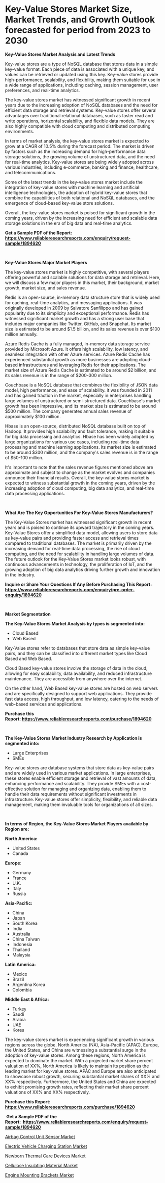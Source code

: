 <p><h1>Key-Value Stores Market Size, Market Trends, and Growth Outlook forecasted for period from 2023 to 2030</h1></p><p><strong>Key-Value Stores Market Analysis and Latest Trends</strong></p>
<p><p>Key-value stores are a type of NoSQL database that stores data in a simple key-value format. Each piece of data is associated with a unique key, and values can be retrieved or updated using this key. Key-value stores provide high-performance, scalability, and flexibility, making them suitable for use in a wide range of applications, including caching, session management, user preferences, and real-time analytics.</p><p>The key-value stores market has witnessed significant growth in recent years due to the increasing adoption of NoSQL databases and the need for efficient data storage and retrieval systems. Key-value stores offer several advantages over traditional relational databases, such as faster read and write operations, horizontal scalability, and flexible data models. They are also highly compatible with cloud computing and distributed computing environments.</p><p>In terms of market analysis, the key-value stores market is expected to grow at a CAGR of 10.5% during the forecast period. The market is driven by factors such as the increasing demand for high-performance data storage solutions, the growing volume of unstructured data, and the need for real-time analytics. Key-value stores are being widely adopted across various industries, including e-commerce, banking and finance, healthcare, and telecommunications.</p><p>Some of the latest trends in the key-value stores market include the integration of key-value stores with machine learning and artificial intelligence technologies, the adoption of hybrid key-value stores that combine the capabilities of both relational and NoSQL databases, and the emergence of cloud-based key-value store solutions.</p><p>Overall, the key-value stores market is poised for significant growth in the coming years, driven by the increasing need for efficient and scalable data storage solutions in the era of big data and real-time analytics.</p></p>
<p><strong>Get a Sample PDF of the Report:&nbsp; <a href="https://www.reliableresearchreports.com/enquiry/request-sample/1894620">https://www.reliableresearchreports.com/enquiry/request-sample/1894620</a></strong></p>
<p>&nbsp;</p>
<p><strong>Key-Value Stores Major Market Players</strong></p>
<p><p>The key-value stores market is highly competitive, with several players offering powerful and scalable solutions for data storage and retrieval. Here, we will discuss a few major players in this market, their background, market growth, market size, and sales revenue.</p><p>Redis is an open-source, in-memory data structure store that is widely used for caching, real-time analytics, and messaging applications. It was originally developed in 2009 by Salvatore Sanfilippo and has gained popularity due to its simplicity and exceptional performance. Redis has witnessed significant market growth and has a strong user base that includes major companies like Twitter, GitHub, and Snapchat. Its market size is estimated to be around $1.5 billion, and its sales revenue is over $100 million annually.</p><p>Azure Redis Cache is a fully managed, in-memory data storage service provided by Microsoft Azure. It offers high scalability, low latency, and seamless integration with other Azure services. Azure Redis Cache has experienced substantial growth as more businesses are adopting cloud-based infrastructures and leveraging Redis for their applications. The market size of Azure Redis Cache is estimated to be around $2 billion, and its sales revenue is in the range of $200-300 million.</p><p>Couchbase is a NoSQL database that combines the flexibility of JSON data model, high performance, and ease of scalability. It was founded in 2011 and has gained traction in the market, especially in enterprises handling large volumes of unstructured or semi-structured data. Couchbase's market growth has been impressive, and its market size is estimated to be around $500 million. The company generates annual sales revenue of approximately $100 million.</p><p>Hbase is an open-source, distributed NoSQL database built on top of Hadoop. It provides high scalability and fault tolerance, making it suitable for big data processing and analytics. Hbase has been widely adopted by large organizations for various use cases, including real-time data processing and machine learning applications. Its market size is estimated to be around $300 million, and the company's sales revenue is in the range of $50-100 million.</p><p>It's important to note that the sales revenue figures mentioned above are approximate and subject to change as the market evolves and companies announce their financial results. Overall, the key-value stores market is expected to witness substantial growth in the coming years, driven by the increasing adoption of cloud computing, big data analytics, and real-time data processing applications.</p></p>
<p>&nbsp;</p>
<p><strong>What Are The Key Opportunities For Key-Value Stores Manufacturers?</strong></p>
<p><p>The Key-Value Stores market has witnessed significant growth in recent years and is poised to continue its upward trajectory in the coming years. Key-Value Stores offer a simplified data model, allowing users to store data as key-value pairs and providing faster access and retrieval times compared to traditional databases. The market is primarily driven by the increasing demand for real-time data processing, the rise of cloud computing, and the need for scalability in handling large volumes of data. The future outlook for the Key-Value Stores market looks robust, with continuous advancements in technology, the proliferation of IoT, and the growing adoption of big data analytics driving further growth and innovation in the industry.</p></p>
<p><strong>Inquire or Share Your Questions If Any Before Purchasing This Report: <a href="https://www.reliableresearchreports.com/enquiry/pre-order-enquiry/1894620">https://www.reliableresearchreports.com/enquiry/pre-order-enquiry/1894620</a></strong></p>
<p>&nbsp;</p>
<p><strong>Market Segmentation</strong></p>
<p><strong>The Key-Value Stores Market Analysis by types is segmented into:</strong></p>
<p><ul><li>Cloud Based</li><li>Web Based</li></ul></p>
<p><p>Key-Value stores refer to databases that store data as simple key-value pairs, and they can be classified into different market types like Cloud Based and Web Based. </p><p>Cloud Based key-value stores involve the storage of data in the cloud, allowing for easy scalability, data availability, and reduced infrastructure maintenance. They are accessible from anywhere over the internet.</p><p>On the other hand, Web Based key-value stores are hosted on web servers and are specifically designed to support web applications. They provide fast data access, high throughput, and low latency, catering to the needs of web-based services and applications.</p></p>
<p><strong>Purchase this Report:&nbsp;<a href="https://www.reliableresearchreports.com/purchase/1894620">https://www.reliableresearchreports.com/purchase/1894620</a></strong></p>
<p>&nbsp;</p>
<p><strong>The Key-Value Stores Market Industry Research by Application is segmented into:</strong></p>
<p><ul><li>Large Enterprises</li><li>SMEs</li></ul></p>
<p><p>Key-value stores are database systems that store data as key-value pairs and are widely used in various market applications. In large enterprises, these stores enable efficient storage and retrieval of vast amounts of data, enhancing performance and scalability. They provide SMEs with a cost-effective solution for managing and organizing data, enabling them to handle their data requirements without significant investments in infrastructure. Key-value stores offer simplicity, flexibility, and reliable data management, making them invaluable tools for organizations of all sizes.</p></p>
<p>&nbsp;</p>
<p><strong>In terms of Region, the Key-Value Stores Market Players available by Region are:</strong></p>
<p>
    <p> <strong> North America: </strong>
        <ul>
            <li>United States</li>
            <li>Canada</li>
        </ul>
        </p> 
    <p> <strong> Europe: </strong>
        <ul>
            <li>Germany</li>
            <li>France</li>
            <li>U.K.</li>
            <li>Italy</li>
            <li>Russia</li>
        </ul>
        </p> 
    <p> <strong> Asia-Pacific: </strong>
        <ul>
            <li>China</li>
            <li>Japan</li>
            <li>South Korea</li>
            <li>India</li>
            <li>Australia</li>
            <li>China Taiwan</li>
            <li>Indonesia</li>
            <li>Thailand</li>
            <li>Malaysia</li>
        </ul>
        </p> 
    <p> <strong> Latin America: </strong>
        <ul>
            <li>Mexico</li>
            <li>Brazil</li>
            <li>Argentina Korea</li>
            <li>Colombia</li>
        </ul>
        </p> 
    <p> <strong> Middle East & Africa: </strong>
        <ul>
            <li>Turkey</li>
            <li>Saudi</li>
            <li>Arabia</li>
            <li>UAE</li>
            <li>Korea</li>
        </ul>
    </p>
    </p>
<p><p>The key-value stores market is experiencing significant growth in various regions across the globe. North America (NA), Asia-Pacific (APAC), Europe, the United States, and China are witnessing a substantial surge in the adoption of key-value stores. Among these regions, North America is expected to dominate the market. With a projected market share percent valuation of XX%, North America is likely to maintain its position as the leading market for key-value stores. APAC and Europe are also anticipated to showcase robust growth, securing substantial market shares of XX% and XX% respectively. Furthermore, the United States and China are expected to exhibit promising growth rates, reflecting their market share percent valuations of XX% and XX% respectively.</p></p>
<p><strong>Purchase this Report: <a href="https://www.reliableresearchreports.com/purchase/1894620">https://www.reliableresearchreports.com/purchase/1894620</a></strong></p>
<p>&nbsp;<strong>Get a Sample PDF of the Report:&nbsp;&nbsp;<a href="https://www.reliableresearchreports.com/enquiry/request-sample/1894620">https://www.reliableresearchreports.com/enquiry/request-sample/1894620</a></strong></p>
<p><strong></strong></p>
<p><p><a href="https://medium.com/@reportprime04/airbag-control-unit-sensor-market-share-evolution-and-market-growth-trends-2023-2030-c76f7f5fdd31">Airbag Control Unit Sensor Market</a></p><p><a href="https://medium.com/@reportprime05/electric-vehicle-charging-station-market-focuses-on-market-share-size-and-projected-forecast-till-a8e4adc3f68e">Electric Vehicle Charging Station Market</a></p><p><a href="https://github.com/gulaimolin/Market-Research-Report-List-1/blob/main/newborn-thermal-care-devices-market.md">Newborn Thermal Care Devices Market</a></p><p><a href="https://github.com/gdfhhhj/Market-Research-Report-List-1/blob/main/cellulose-insulating-material-market.md">Cellulose Insulating Material Market</a></p><p><a href="https://medium.com/@reportprime03/engine-mounting-brackets-market-outlook-industry-overview-and-forecast-2023-to-2030-2ce963817804">Engine Mounting Brackets Market</a></p></p>